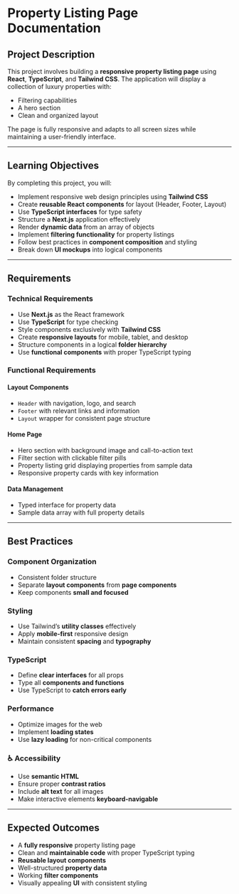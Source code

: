 # Property Listing Page Documentation

## Project Description

This project involves building a **responsive property listing page** using **React**, **TypeScript**, and **Tailwind CSS**. The application will display a collection of luxury properties with:

- Filtering capabilities  
- A hero section  
- Clean and organized layout

The page is fully responsive and adapts to all screen sizes while maintaining a user-friendly interface.

---

## Learning Objectives

By completing this project, you will:

- Implement responsive web design principles using **Tailwind CSS**
- Create **reusable React components** for layout (Header, Footer, Layout)
- Use **TypeScript interfaces** for type safety
- Structure a **Next.js** application effectively
- Render **dynamic data** from an array of objects
- Implement **filtering functionality** for property listings
- Follow best practices in **component composition** and styling
- Break down **UI mockups** into logical components

---

## Requirements

### Technical Requirements

- Use **Next.js** as the React framework
- Use **TypeScript** for type checking
- Style components exclusively with **Tailwind CSS**
- Create **responsive layouts** for mobile, tablet, and desktop
- Structure components in a logical **folder hierarchy**
- Use **functional components** with proper TypeScript typing

### Functional Requirements

#### Layout Components

- `Header` with navigation, logo, and search
- `Footer` with relevant links and information
- `Layout` wrapper for consistent page structure

#### Home Page

- Hero section with background image and call-to-action text
- Filter section with clickable filter pills
- Property listing grid displaying properties from sample data
- Responsive property cards with key information

#### Data Management

- Typed interface for property data
- Sample data array with full property details

---

## Best Practices

### Component Organization

- Consistent folder structure
- Separate **layout components** from **page components**
- Keep components **small and focused**

### Styling

- Use Tailwind’s **utility classes** effectively
- Apply **mobile-first** responsive design
- Maintain consistent **spacing** and **typography**

### TypeScript

- Define **clear interfaces** for all props
- Type all **components and functions**
- Use TypeScript to **catch errors early**

### Performance

- Optimize images for the web
- Implement **loading states**
- Use **lazy loading** for non-critical components

### ♿ Accessibility

- Use **semantic HTML**
- Ensure proper **contrast ratios**
- Include **alt text** for all images
- Make interactive elements **keyboard-navigable**

---

## Expected Outcomes

- A **fully responsive** property listing page
- Clean and **maintainable code** with proper TypeScript typing
- **Reusable layout components**
- Well-structured **property data**
- Working **filter components**
- Visually appealing **UI** with consistent styling
